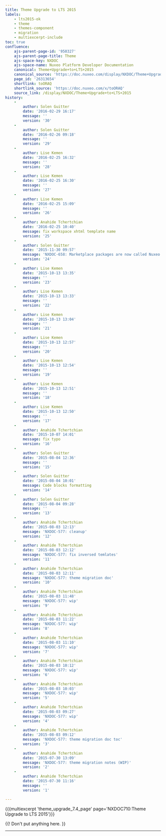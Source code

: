 ```yaml
---
title: Theme Upgrade to LTS 2015
labels:
    - lts2015-ok
    - theme
    - themes-component
    - migration
    - multiexcerpt-include
toc: true
confluence:
    ajs-parent-page-id: '950327'
    ajs-parent-page-title: Theme
    ajs-space-key: NXDOC
    ajs-space-name: Nuxeo Platform Developer Documentation
    canonical: Theme+Upgrade+to+LTS+2015
    canonical_source: 'https://doc.nuxeo.com/display/NXDOC/Theme+Upgrade+to+LTS+2015'
    page_id: '26313654'
    shortlink: toORAQ
    shortlink_source: 'https://doc.nuxeo.com/x/toORAQ'
    source_link: /display/NXDOC/Theme+Upgrade+to+LTS+2015
history:
    - 
        author: Solen Guitter
        date: '2016-02-29 16:17'
        message: ''
        version: '30'
    - 
        author: Solen Guitter
        date: '2016-02-26 09:18'
        message: ''
        version: '29'
    - 
        author: Lise Kemen
        date: '2016-02-25 16:32'
        message: ''
        version: '28'
    - 
        author: Lise Kemen
        date: '2016-02-25 16:30'
        message: ''
        version: '27'
    - 
        author: Lise Kemen
        date: '2016-02-25 15:09'
        message: ''
        version: '26'
    - 
        author: Anahide Tchertchian
        date: '2016-02-25 10:40'
        message: fix workspace xhtml template name
        version: '25'
    - 
        author: Solen Guitter
        date: '2015-11-30 09:57'
        message: 'NXDOC-658: Marketplace packages are now called Nuxeo Packages'
        version: '24'
    - 
        author: Lise Kemen
        date: '2015-10-13 13:35'
        message: ''
        version: '23'
    - 
        author: Lise Kemen
        date: '2015-10-13 13:33'
        message: ''
        version: '22'
    - 
        author: Lise Kemen
        date: '2015-10-13 13:04'
        message: ''
        version: '21'
    - 
        author: Lise Kemen
        date: '2015-10-13 12:57'
        message: ''
        version: '20'
    - 
        author: Lise Kemen
        date: '2015-10-13 12:54'
        message: ''
        version: '19'
    - 
        author: Lise Kemen
        date: '2015-10-13 12:51'
        message: ''
        version: '18'
    - 
        author: Lise Kemen
        date: '2015-10-13 12:50'
        message: ''
        version: '17'
    - 
        author: Anahide Tchertchian
        date: '2015-10-07 14:01'
        message: fix typo
        version: '16'
    - 
        author: Solen Guitter
        date: '2015-08-04 12:36'
        message: ''
        version: '15'
    - 
        author: Solen Guitter
        date: '2015-08-04 10:01'
        message: Code blocks formatting
        version: '14'
    - 
        author: Solen Guitter
        date: '2015-08-04 09:28'
        message: ''
        version: '13'
    - 
        author: Anahide Tchertchian
        date: '2015-08-03 12:13'
        message: 'NXDOC-577: cleanup'
        version: '12'
    - 
        author: Anahide Tchertchian
        date: '2015-08-03 12:12'
        message: 'NXDOC-577: fix inversed temlates'
        version: '11'
    - 
        author: Anahide Tchertchian
        date: '2015-08-03 12:11'
        message: 'NXDOC-577: theme migration doc'
        version: '10'
    - 
        author: Anahide Tchertchian
        date: '2015-08-03 11:48'
        message: 'NXDOC-577: wip'
        version: '9'
    - 
        author: Anahide Tchertchian
        date: '2015-08-03 11:22'
        message: 'NXDOC-577: wip'
        version: '8'
    - 
        author: Anahide Tchertchian
        date: '2015-08-03 11:10'
        message: 'NXDOC-577: wip'
        version: '7'
    - 
        author: Anahide Tchertchian
        date: '2015-08-03 10:12'
        message: 'NXDOC-577: wip'
        version: '6'
    - 
        author: Anahide Tchertchian
        date: '2015-08-03 10:03'
        message: 'NXDOC-577: wip'
        version: '5'
    - 
        author: Anahide Tchertchian
        date: '2015-08-03 09:27'
        message: 'NXDOC-577: wip'
        version: '4'
    - 
        author: Anahide Tchertchian
        date: '2015-08-03 09:12'
        message: 'NXDOC-577: theme migration doc toc'
        version: '3'
    - 
        author: Anahide Tchertchian
        date: '2015-07-30 13:09'
        message: 'NXDOC-577: theme migration notes (WIP)'
        version: '2'
    - 
        author: Anahide Tchertchian
        date: '2015-07-30 11:16'
        message: ''
        version: '1'

---
```

{{{multiexcerpt 'theme_upgrade_7.4_page' page='NXDOC710:Theme Upgrade to LTS 2015'}}}

{{! Don't put anything here. }}

* * *